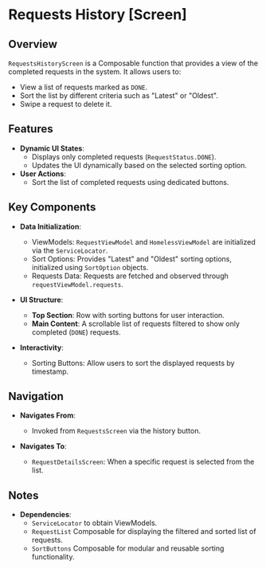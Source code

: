 # Requests History [Screen]

## Overview

`RequestsHistoryScreen` is a Composable function that provides a view of the completed requests in the system. It allows users to:

- View a list of requests marked as `DONE`.
- Sort the list by different criteria such as "Latest" or "Oldest".
- Swipe a request to delete it.

## Features

- **Dynamic UI States**:
    - Displays only completed requests (`RequestStatus.DONE`).
    - Updates the UI dynamically based on the selected sorting option.
- **User Actions**:
    - Sort the list of completed requests using dedicated buttons.

## Key Components

- **Data Initialization**:
    - ViewModels: `RequestViewModel` and `HomelessViewModel` are initialized via the `ServiceLocator`.
    - Sort Options: Provides "Latest" and "Oldest" sorting options, initialized using `SortOption` objects.
    - Requests Data: Requests are fetched and observed through `requestViewModel.requests`.

- **UI Structure**:
    - **Top Section**: Row with sorting buttons for user interaction.
    - **Main Content**: A scrollable list of requests filtered to show only completed (`DONE`) requests.

- **Interactivity**:
    - Sorting Buttons: Allow users to sort the displayed requests by timestamp.

## Navigation

- **Navigates From**:
    - Invoked from `RequestsScreen` via the history button.

- **Navigates To**:
    - `RequestDetailsScreen`: When a specific request is selected from the list.

## Notes

- **Dependencies**:
    - `ServiceLocator` to obtain ViewModels.
    - `RequestList` Composable for displaying the filtered and sorted list of requests.
    - `SortButtons` Composable for modular and reusable sorting functionality.

